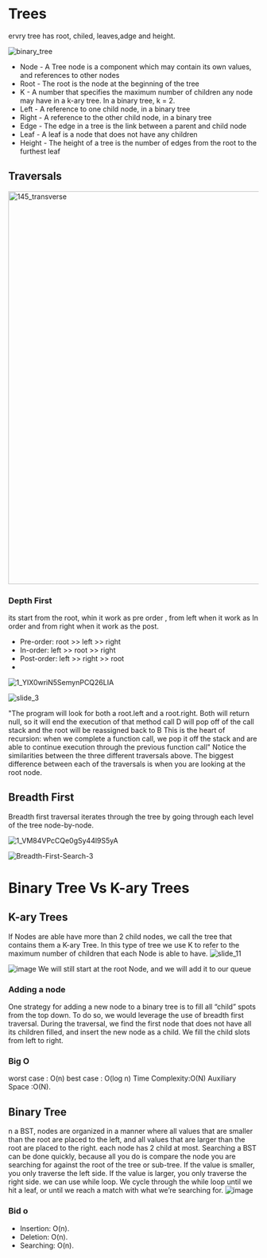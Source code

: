 # Trees
ervry tree has root, chiled, leaves,adge and  height.


![binary_tree](https://user-images.githubusercontent.com/97829483/160327834-d7889a24-f8a3-4882-84f4-e385ae42753c.jpg)

- Node - A Tree node is a component which may contain its own values, and references to other nodes
- Root - The root is the node at the beginning of the tree
- K - A number that specifies the maximum number of children any node may have in a k-ary tree. In a binary tree, k = 2.
- Left - A reference to one child node, in a binary tree
- Right - A reference to the other child node, in a binary tree
- Edge - The edge in a tree is the link between a parent and child node
- Leaf - A leaf is a node that does not have any children
- Height - The height of a tree is the number of edges from the root to the furthest leaf

## Traversals

<img width="790" alt="145_transverse" src="https://user-images.githubusercontent.com/97829483/160327956-6c894c48-cdbb-44ae-809a-21444e033aee.png">

### Depth First
its start from the root, whin it work as pre order , from left when it work as In order and from right when it work as the post.
- Pre-order: root >> left >> right
- In-order: left >> root >> right
- Post-order: left >> right >> root
- 
![1_YIX0wriN5SemynPCQ26LIA](https://user-images.githubusercontent.com/97829483/160328728-5dacbde6-8444-4ad6-9aaf-7d88115e665b.jpeg)

![slide_3](https://user-images.githubusercontent.com/97829483/160328307-80d2e803-ef74-47d5-9965-5e48248ed056.jpg)

"The program will look for both a root.left and a root.right. Both will return null, so it will end the execution of that method call
D will pop off of the call stack and the root will be reassigned back to B
This is the heart of recursion: when we complete a function call, we pop it off the stack and are able to continue execution through the previous function call"
Notice the similarities between the three different traversals above. The biggest difference between each of the traversals is when you are looking at the root node.

## Breadth First 
Breadth first traversal iterates through the tree by going through each level of the tree node-by-node.

![1_VM84VPcCQe0gSy44l9S5yA](https://user-images.githubusercontent.com/97829483/160328768-2f87c3d1-eb2b-43fd-a6ab-3fd0010daad3.jpeg)

![Breadth-First-Search-3](https://user-images.githubusercontent.com/97829483/160328916-4b21c06e-4813-4257-b1db-a19f25ae4f32.jpg)

# Binary Tree Vs K-ary Trees
## K-ary Trees
If Nodes are able have more than 2 child nodes, we call the tree that contains them a K-ary Tree. In this type of tree we use K to refer to the maximum number of
children that each Node is able to have.
![slide_11](https://user-images.githubusercontent.com/97829483/160329161-698d9a99-57de-405d-8c8c-3af4a3e0d9e7.jpg)

![image](https://user-images.githubusercontent.com/97829483/160329643-4a8d0ced-80e7-4955-80d6-8c0cba02c184.png)
We will still start at the root Node, and we will add it to our queue
### Adding a node
One strategy for adding a new node to a binary tree is to fill all “child” spots from the top down. To do so, we would leverage the use of breadth first traversal.
During the traversal, we find the first node that does not have all its children filled, and insert the new node as a child. We fill the child slots from left to
right.

### Big O
worst case : O(n)
best case  : O(log n)
Time Complexity:O(N)
Auxiliary Space :O(N).

## Binary Tree
n a BST, nodes are organized in a manner where all values that are smaller than the root are placed to the left, and all values that are larger than the root are placed to the right.
each node has 2 child at most.
Searching a BST can be done quickly, because all you do is compare the node you are searching for against the root of the tree or sub-tree. If the value is smaller, you only traverse 
the left side. If the value is larger, you only traverse the right side.
we can use while loop. We cycle through the while loop until we hit a leaf, or until we reach a match with what we’re searching for.
![image](https://user-images.githubusercontent.com/97829483/160330309-d31116ff-9cff-4c29-888e-e4044df1ad5c.png)


### Bid o
- Insertion: O(n).
- Deletion: O(n).
- Searching: O(n).




